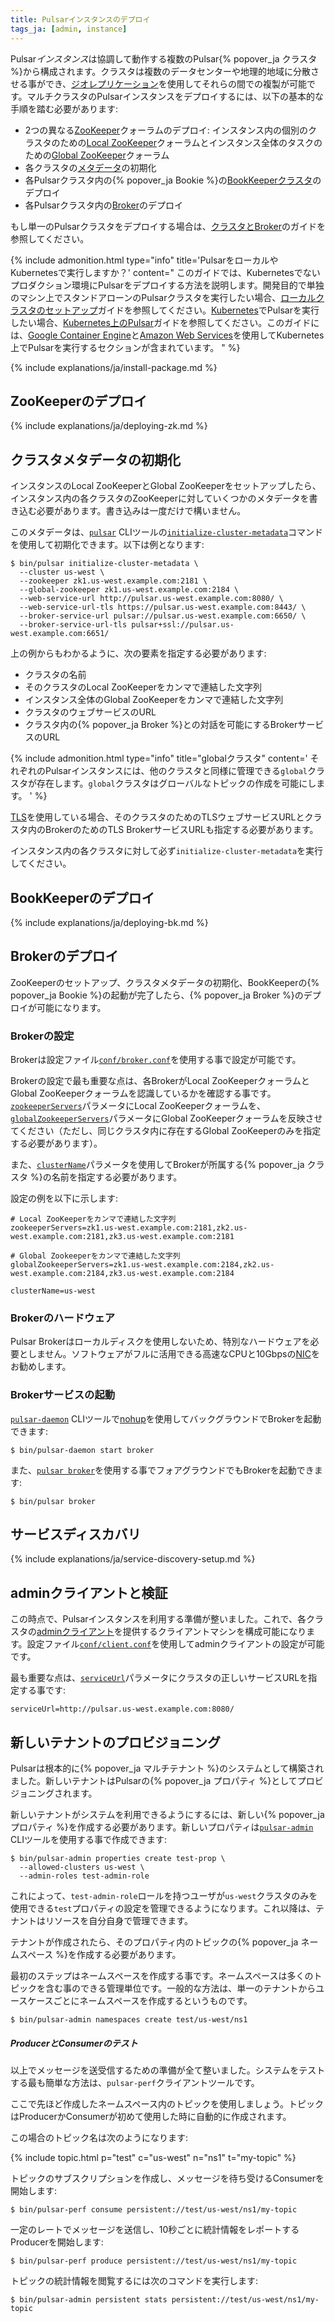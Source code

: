 ```yaml
---
title: Pulsarインスタンスのデプロイ
tags_ja: [admin, instance]
---
```


Pulsar*インスタンス*は協調して動作する複数のPulsar{% popover_ja クラスタ %}から構成されます。クラスタは複数のデータセンターや地理的地域に分散させる事ができ、[ジオレプリケーション](../../admin/GeoReplication)を使用してそれらの間での複製が可能です。マルチクラスタのPulsarインスタンスをデプロイするには、以下の基本的な手順を踏む必要があります:

* 2つの異なる[ZooKeeper](#zookeeperのデプロイ)クォーラムのデプロイ: インスタンス内の個別のクラスタのための[Local ZooKeeper](#local-zookeeperのデプロイ)クォーラムとインスタンス全体のタスクのための[Global ZooKeeper](#global-zookeeperのデプロイ)クォーラム
* 各クラスタの[メタデータ](#クラスタメタデータの初期化)の初期化
* 各Pulsarクラスタ内の{% popover_ja Bookie %}の[BookKeeperクラスタ](#bookkeeperのデプロイ)のデプロイ
* 各Pulsarクラスタ内の[Broker](../../admin/ClustersBrokers#brokerの管理)のデプロイ


もし単一のPulsarクラスタをデプロイする場合は、[クラスタとBroker](../../admin/ClustersBrokers)のガイドを参照してください。

{% include admonition.html type="info" title='PulsarをローカルやKubernetesで実行しますか？' content="
このガイドでは、Kubernetesでないプロダクション環境にPulsarをデプロイする方法を説明します。開発目的で単独のマシン上でスタンドアローンのPulsarクラスタを実行したい場合、[ローカルクラスタのセットアップ](../../getting-started/LocalCluster)ガイドを参照してください。[Kubernetes](https://kubernetes.io)でPulsarを実行したい場合、[Kubernetes上のPulsar](../Kubernetes)ガイドを参照してください。このガイドには、[Google Container Engine](../Kubernetes#google-container-engine)と[Amazon Web Services](../Kubernetes#amazon-web-services)を使用してKubernetes上でPulsarを実行するセクションが含まれています。
" %}

{% include explanations/ja/install-package.md %}

## ZooKeeperのデプロイ

{% include explanations/ja/deploying-zk.md %}

## クラスタメタデータの初期化

インスタンスのLocal ZooKeeperとGlobal ZooKeeperをセットアップしたら、インスタンス内の各クラスタのZooKeeperに対していくつかのメタデータを書き込む必要があります。書き込みは一度だけで構いません。

このメタデータは、[`pulsar`](../../reference/CliTools#pulsar) CLIツールの[`initialize-cluster-metadata`](../../reference/CliTools#pulsar-initialize-cluster-metadata)コマンドを使用して初期化できます。以下は例となります:

```shell
$ bin/pulsar initialize-cluster-metadata \
  --cluster us-west \
  --zookeeper zk1.us-west.example.com:2181 \
  --global-zookeeper zk1.us-west.example.com:2184 \
  --web-service-url http://pulsar.us-west.example.com:8080/ \
  --web-service-url-tls https://pulsar.us-west.example.com:8443/ \
  --broker-service-url pulsar://pulsar.us-west.example.com:6650/ \
  --broker-service-url-tls pulsar+ssl://pulsar.us-west.example.com:6651/
```

上の例からもわかるように、次の要素を指定する必要があります:

* クラスタの名前
* そのクラスタのLocal ZooKeeperをカンマで連結した文字列
* インスタンス全体のGlobal ZooKeeperをカンマで連結した文字列
* クラスタのウェブサービスのURL
* クラスタ内の{% popover_ja Broker %}との対話を可能にするBrokerサービスのURL

{% include admonition.html type="info" title="globalクラスタ" content='
それぞれのPulsarインスタンスには、他のクラスタと同様に管理できる`global`クラスタが存在します。`global`クラスタはグローバルなトピックの作成を可能にします。
' %}

[TLS](../../admin/Authz#tlsクライアント認証)を使用している場合、そのクラスタのためのTLSウェブサービスURLとクラスタ内のBrokerのためのTLS BrokerサービスURLも指定する必要があります。

インスタンス内の各クラスタに対して必ず`initialize-cluster-metadata`を実行してください。

## BookKeeperのデプロイ

{% include explanations/ja/deploying-bk.md %}

## Brokerのデプロイ

ZooKeeperのセットアップ、クラスタメタデータの初期化、BookKeeperの{% popover_ja Bookie %}の起動が完了したら、{% popover_ja Broker %}のデプロイが可能になります。

### Brokerの設定

Brokerは設定ファイル[`conf/broker.conf`](../../reference/Configuration#broker)を使用する事で設定が可能です。

Brokerの設定で最も重要な点は、各BrokerがLocal ZooKeeperクォーラムとGlobal ZooKeeperクォーラムを認識しているかを確認する事です。[`zookeeperServers`](../../reference/Configuration#broker-zookeeperServers)パラメータにLocal ZooKeeperクォーラムを、[`globalZookeeperServers`](../../reference/Configuration#broker-globalZookeeperServers)パラメータにGlobal ZooKeeperクォーラムを反映させてください（ただし、同じクラスタ内に存在するGlobal ZooKeeperのみを指定する必要があります）。

また、[`clusterName`](../../reference/Configuration#broker-clusterName)パラメータを使用してBrokerが所属する{% popover_ja クラスタ %}の名前を指定する必要があります。

設定の例を以下に示します:

```properties
# Local ZooKeeperをカンマで連結した文字列
zookeeperServers=zk1.us-west.example.com:2181,zk2.us-west.example.com:2181,zk3.us-west.example.com:2181

# Global Zookeeperをカンマで連結した文字列
globalZookeeperServers=zk1.us-west.example.com:2184,zk2.us-west.example.com:2184,zk3.us-west.example.com:2184

clusterName=us-west
```

### Brokerのハードウェア

Pulsar Brokerはローカルディスクを使用しないため、特別なハードウェアを必要としません。ソフトウェアがフルに活用できる高速なCPUと10Gbpsの[NIC](https://ja.wikipedia.org/wiki/%E3%83%8D%E3%83%83%E3%83%88%E3%83%AF%E3%83%BC%E3%82%AF%E3%82%AB%E3%83%BC%E3%83%89)をお勧めします。

### Brokerサービスの起動

[`pulsar-daemon`](../../reference/CliTools#pulsar-daemon) CLIツールで[nohup](https://en.wikipedia.org/wiki/Nohup)を使用してバックグラウンドでBrokerを起動できます:

```shell
$ bin/pulsar-daemon start broker
```

また、[`pulsar broker`](../../reference/CliTools#pulsar-broker)を使用する事でフォアグラウンドでもBrokerを起動できます:

```shell
$ bin/pulsar broker
```

## サービスディスカバリ

{% include explanations/ja/service-discovery-setup.md %}

## adminクライアントと検証

この時点で、Pulsarインスタンスを利用する準備が整いました。これで、各クラスタの[adminクライアント](../../admin/AdminInterface)を提供するクライアントマシンを構成可能になります。設定ファイル[`conf/client.conf`](../../reference/Configuration#クライアント)を使用してadminクライアントの設定が可能です。

最も重要な点は、[`serviceUrl`](../../reference/Configuration#クライアント)パラメータにクラスタの正しいサービスURLを指定する事です:

```properties
serviceUrl=http://pulsar.us-west.example.com:8080/
```

## 新しいテナントのプロビジョニング

Pulsarは根本的に{% popover_ja マルチテナント %}のシステムとして構築されました。新しいテナントはPulsarの{% popover_ja プロパティ %}としてプロビジョニングされます。

新しいテナントがシステムを利用できるようにするには、新しい{% popover_ja プロパティ %}を作成する必要があります。新しいプロパティは[`pulsar-admin`](../../reference/CliTools#pulsar-admin-properties-create) CLIツールを使用する事で作成できます:

```shell
$ bin/pulsar-admin properties create test-prop \
  --allowed-clusters us-west \
  --admin-roles test-admin-role
```

これによって、`test-admin-role`ロールを持つユーザが`us-west`クラスタのみを使用できる`test`プロパティの設定を管理できるようになります。これ以降は、テナントはリソースを自分自身で管理できます。

テナントが作成されたら、そのプロパティ内のトピックの{% popover_ja ネームスペース %}を作成する必要があります。

最初のステップはネームスペースを作成する事です。ネームスペースは多くのトピックを含む事のできる管理単位です。一般的な方法は、単一のテナントからユースケースごとにネームスペースを作成するというものです。

```shell
$ bin/pulsar-admin namespaces create test/us-west/ns1
```

##### ProducerとConsumerのテスト

以上でメッセージを送受信するための準備が全て整いました。システムをテストする最も簡単な方法は、`pulsar-perf`クライアントツールです。

ここで先ほど作成したネームスペース内のトピックを使用しましょう。トピックはProducerかConsumerが初めて使用した時に自動的に作成されます。

この場合のトピック名は次のようになります:

{% include topic.html p="test" c="us-west" n="ns1" t="my-topic" %}

トピックのサブスクリプションを作成し、メッセージを待ち受けるConsumerを開始します:

```shell
$ bin/pulsar-perf consume persistent://test/us-west/ns1/my-topic
```

一定のレートでメッセージを送信し、10秒ごとに統計情報をレポートするProducerを開始します:

```shell
$ bin/pulsar-perf produce persistent://test/us-west/ns1/my-topic
```

トピックの統計情報を閲覧するには次のコマンドを実行します:

```shell
$ bin/pulsar-admin persistent stats persistent://test/us-west/ns1/my-topic
```
